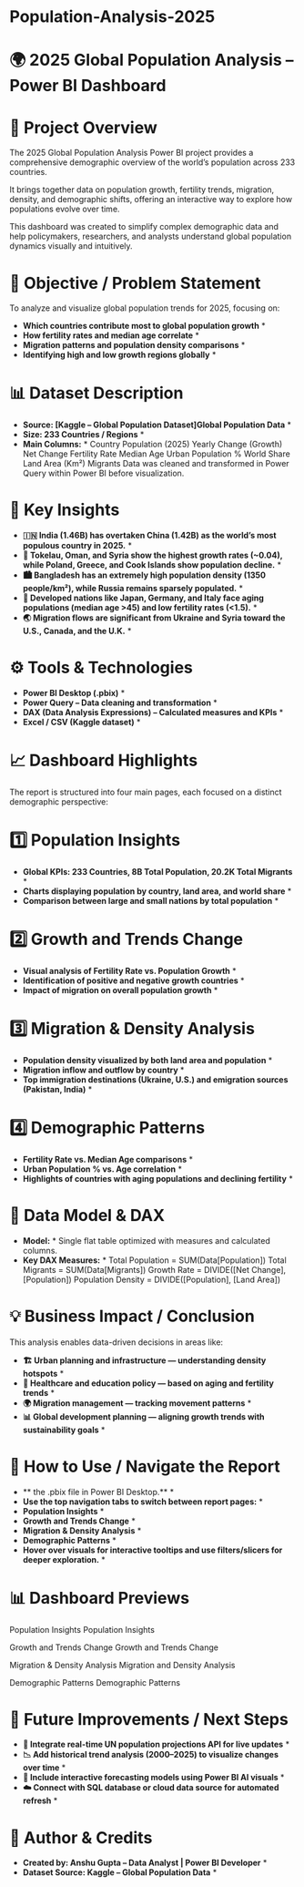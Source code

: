 # Population-Analysis-2025

# 🌍 2025 Global Population Analysis – Power BI Dashboard
# 📘 Project Overview
The 2025 Global Population Analysis Power BI project provides a comprehensive demographic overview of the world’s population across 233 countries.

It brings together data on population growth, fertility trends, migration, density, and demographic shifts, offering an interactive way to explore how populations evolve over time.

This dashboard was created to simplify complex demographic data and help policymakers, researchers, and analysts understand global population dynamics visually and intuitively.

# 🎯 Objective / Problem Statement
To analyze and visualize global population trends for 2025, focusing on:

* **Which countries contribute most to global population growth** *
* **How fertility rates and median age correlate** *
* **Migration patterns and population density comparisons** *
* **Identifying high and low growth regions globally** *
# 📊 Dataset Description
* **Source: [Kaggle – Global Population Dataset]Global Population Data** *
* **Size: 233 Countries / Regions** *
* **Main Columns:** *
Country
Population (2025)
Yearly Change (Growth)
Net Change
Fertility Rate
Median Age
Urban Population %
World Share
Land Area (Km²)
Migrants
Data was cleaned and transformed in Power Query within Power BI before visualization.

# 🧠 Key Insights
* **🇮🇳 India (1.46B) has overtaken China (1.42B) as the world’s most populous country in 2025.** *
* **🌱 Tokelau, Oman, and Syria show the highest growth rates (~0.04), while Poland, Greece, and Cook Islands show population decline.** *
* **🏙️ Bangladesh has an extremely high population density (1350 people/km²), while Russia remains sparsely populated.** *
* **👵 Developed nations like Japan, Germany, and Italy face aging populations (median age >45) and low fertility rates (<1.5).** *
* **🌏 Migration flows are significant from Ukraine and Syria toward the U.S., Canada, and the U.K.** *
# ⚙️ Tools & Technologies
* **Power BI Desktop (.pbix)** *
* **Power Query – Data cleaning and transformation** *
* **DAX (Data Analysis Expressions) – Calculated measures and KPIs** *
* **Excel / CSV (Kaggle dataset)** *
# 📈 Dashboard Highlights
The report is structured into four main pages, each focused on a distinct demographic perspective:

# 1️⃣ Population Insights
* **Global KPIs: 233 Countries, 8B Total Population, 20.2K Total Migrants** *
* **Charts displaying population by country, land area, and world share** *
* **Comparison between large and small nations by total population** *
# 2️⃣ Growth and Trends Change
* **Visual analysis of Fertility Rate vs. Population Growth** *
* **Identification of positive and negative growth countries** *
* **Impact of migration on overall population growth** *
# 3️⃣ Migration & Density Analysis
* **Population density visualized by both land area and population** *
* **Migration inflow and outflow by country** *
* **Top immigration destinations (Ukraine, U.S.) and emigration sources (Pakistan, India)** *
# 4️⃣ Demographic Patterns
* **Fertility Rate vs. Median Age comparisons** *
* **Urban Population % vs. Age correlation** *
* **Highlights of countries with aging populations and declining fertility** *
# 🧮 Data Model & DAX
* **Model:** *
Single flat table optimized with measures and calculated columns.
* **Key DAX Measures:** *
Total Population = SUM(Data[Population])
Total Migrants = SUM(Data[Migrants])
Growth Rate = DIVIDE([Net Change], [Population])
Population Density = DIVIDE([Population], [Land Area])

# 💡 Business Impact / Conclusion
This analysis enables data-driven decisions in areas like:

* **🏗️ Urban planning and infrastructure — understanding density hotspots** *
* **🏥 Healthcare and education policy — based on aging and fertility trends** *
* **🌍 Migration management — tracking movement patterns** *
* **📊 Global development planning — aligning growth trends with sustainability goals** *
# 🚀 How to Use / Navigate the Report
* ** the .pbix file in Power BI Desktop.** *
* **Use the top navigation tabs to switch between report pages:** *
* **Population Insights** *
* **Growth and Trends Change** *
* **Migration & Density Analysis** *
* **Demographic Patterns** *
* **Hover over visuals for interactive tooltips and use filters/slicers for deeper exploration.** *
# 📊 Dashboard Previews
Population Insights
Population Insights

Growth and Trends Change
Growth and Trends Change

Migration & Density Analysis
Migration and Density Analysis

Demographic Patterns
Demographic Patterns

# 🙌 Future Improvements / Next Steps
* **🔄 Integrate real-time UN population projections API for live updates** *
* **📉 Add historical trend analysis (2000–2025) to visualize changes over time** *
* **🤖 Include interactive forecasting models using Power BI AI visuals** *
* **☁️ Connect with SQL database or cloud data source for automated refresh** *
# 🏁 Author & Credits
* **Created by: Anshu Gupta – Data Analyst | Power BI Developer** *
* **Dataset Source: Kaggle – Global Population Data** *
